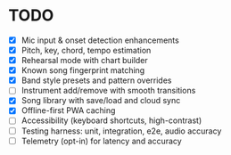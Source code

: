 # TODO

  - [x] Mic input & onset detection enhancements
  - [x] Pitch, key, chord, tempo estimation
  - [x] Rehearsal mode with chart builder
  - [x] Known song fingerprint matching
  - [x] Band style presets and pattern overrides
  - [ ] Instrument add/remove with smooth transitions
  - [x] Song library with save/load and cloud sync
  - [x] Offline-first PWA caching
  - [ ] Accessibility (keyboard shortcuts, high-contrast)
  - [ ] Testing harness: unit, integration, e2e, audio accuracy
  - [ ] Telemetry (opt-in) for latency and accuracy
